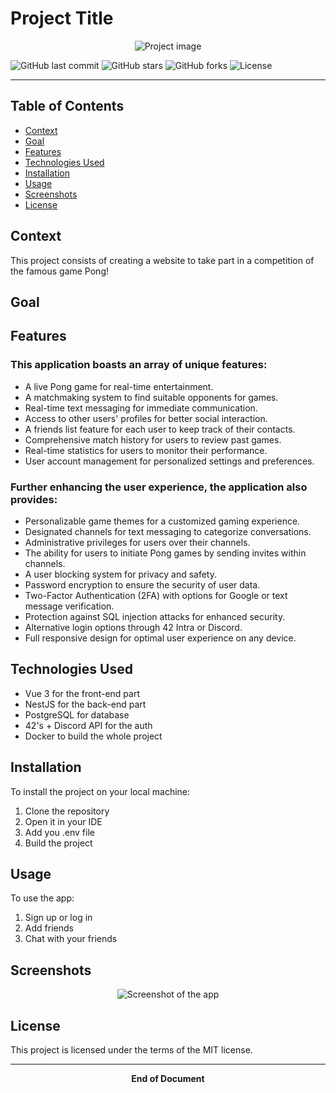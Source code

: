 # Project Title

<div align="center">
  <img src="main-image-url" alt="Project image">
</div>

![GitHub last commit](https://img.shields.io/github/last-commit/jurichar/ft_transcendence)
![GitHub stars](https://img.shields.io/github/stars/jurichar/ft_transcendence)
![GitHub forks](https://img.shields.io/github/forks/jurichar/ft_transcendence)
![License](https://img.shields.io/github/license/jurichar/ft_transcendence)

---

## Table of Contents

- [Context](#context)
- [Goal](#goal)
- [Features](#features)
- [Technologies Used](#technologies-used)
- [Installation](#installation)
- [Usage](#usage)
- [Screenshots](#screenshots)
- [License](#license)

## Context

This project consists of creating a website to take part in a competition of the famous game Pong!

## Goal

## Features

### This application boasts an array of unique features:

- A live Pong game for real-time entertainment.
- A matchmaking system to find suitable opponents for games.
- Real-time text messaging for immediate communication.
- Access to other users' profiles for better social interaction.
- A friends list feature for each user to keep track of their contacts.
- Comprehensive match history for users to review past games.
- Real-time statistics for users to monitor their performance.
- User account management for personalized settings and preferences.

### Further enhancing the user experience, the application also provides:

- Personalizable game themes for a customized gaming experience.
- Designated channels for text messaging to categorize conversations.
- Administrative privileges for users over their channels.
- The ability for users to initiate Pong games by sending invites within channels.
- A user blocking system for privacy and safety.
- Password encryption to ensure the security of user data.
- Two-Factor Authentication (2FA) with options for Google or text message verification.
- Protection against SQL injection attacks for enhanced security.
- Alternative login options through 42 Intra or Discord.
- Full responsive design for optimal user experience on any device.

## Technologies Used

- Vue 3 for the front-end part
- NestJS for the back-end part
- PostgreSQL for database
- 42's + Discord API for the auth
- Docker to build the whole project
  
## Installation

To install the project on your local machine:

1. Clone the repository
2. Open it in your IDE
3. Add you .env file
4. Build the project

## Usage

To use the app:

1. Sign up or log in
2. Add friends
3. Chat with your friends

## Screenshots

<div align="center">
  <img src="screenshot-url" alt="Screenshot of the app">
</div>

## License

This project is licensed under the terms of the MIT license.

---

<div align="center">
  <b>End of Document</b><br>
</div>
